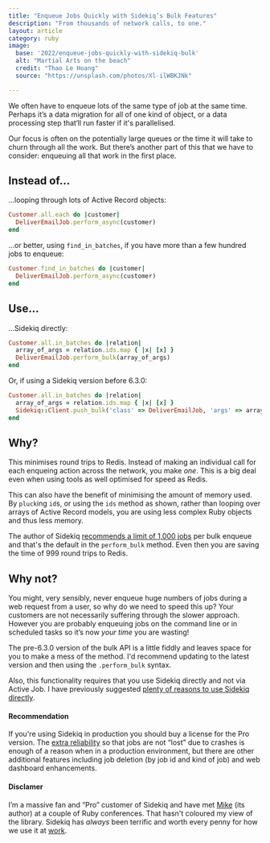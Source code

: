 ```yaml
---
title: "Enqueue Jobs Quickly with Sidekiq’s Bulk Features"
description: "From thousands of network calls, to one."
layout: article
category: ruby
image:
  base: '2022/enqueue-jobs-quickly-with-sidekiq-bulk'
  alt: "Martial Arts on the beach"
  credit: "Thao Le Hoang"
  source: "https://unsplash.com/photos/Xl-ilWBKJNk"

---
```


We often have to enqueue lots of the same type of job at the same time. Perhaps it’s a data migration for all of one kind of object, or a data processing step that‘ll run faster if it's parallelised.

Our focus is often on the potentially large queues or the time it will take to churn through all the work. But there’s another part of this that we have to consider: enqueuing all that work in the first place.


## Instead of…

…looping through lots of Active Record objects:

```ruby
Customer.all.each do |customer|
  DeliverEmailJob.perform_async(customer)
end
```

...or better, using `find_in_batches`, if you have more than a few hundred jobs to enqueue:

```ruby
Customer.find_in_batches do |customer|
  DeliverEmailJob.perform_async(customer)
end
```


## Use…

…Sidekiq directly:

```ruby
Customer.all.in_batches do |relation|
  array_of_args = relation.ids.map { |x| [x] }
  DeliverEmailJob.perform_bulk(array_of_args)
end
```

Or, if using a Sidekiq version before 6.3.0:

```ruby
Customer.all.in_batches do |relation|
  array_of_args = relation.ids.map { |x| [x] }
  Sidekiq::Client.push_bulk('class' => DeliverEmailJob, 'args' => array_of_args)
end
```


## Why?

This minimises round trips to Redis. Instead of making an individual call for each enqueing action across the network, you make _one_. This is a big deal even when using tools as well optimised for speed as Redis.

This can also have the benefit of minimising the amount of memory used. By `pluck`ing `id`s, or using the `ids` method as shown, rather than looping over arrays of Active Record models, you are using less complex Ruby objects and thus less memory.

The author of Sidekiq [recommends a limit of 1,000 jobs](https://github.com/mperham/sidekiq/wiki/Bulk-Queueing) per bulk enqueue and that's the default in the `perform_bulk` method. Even then you are saving the time of 999 round trips to Redis.


## Why not?

You might, very sensibly, never enqueue huge numbers of jobs during a web request from a user, so why do we need to speed this up? Your customers are not necessarily suffering through the slower approach. However you are probably enqueuing jobs on the command line or in scheduled tasks so it’s now _your time_ you are wasting!

The pre-6.3.0 version of the bulk API is a little fiddly and leaves space for you to make a mess of the method. I'd recommend updating to the latest version and then using the `.perform_bulk` syntax.

Also, this functionality requires that you use Sidekiq directly and not via Active Job. I have previously suggested [plenty of reasons to use Sidekiq directly](/ruby/use-sidekiq-directly-not-through-active-job/).


#### Recommendation

If you're using Sidekiq in production you should buy a license for the Pro version. The [extra reliability](https://github.com/mperham/sidekiq/wiki/Reliability#using-super_fetch) so that jobs are not “lost” due to crashes is enough of a reason when in a production environment, but there are other additional features including job deletion (by job id and kind of job) and web dashboard enhancements.


#### Disclamer

I’m a massive fan and “Pro” customer of Sidekiq and have met [Mike](https://twitter.com/getajobmike) (its author) at a couple of Ruby conferences. That hasn't coloured my view of the library. Sidekiq has _always_ been terrific and worth every penny for how we use it at [work](https://coveragebook.com).
